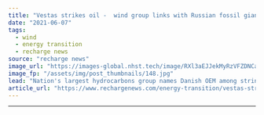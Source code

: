 ```yaml
---
title: "Vestas strikes oil -  wind group links with Russian fossil giant Rosneft"
date: "2021-06-07"
tags: 
  - wind
  - energy transition
  - recharge news
source: "recharge news"
image_url: "https://images-global.nhst.tech/image/RXl3aEJJekMyRzVFZDNCaXp4cGNNaVJiVUhOK2QyNXozQ3JQczhSUk14RT0=/nhst/binary/2bc731f20c8ee46468005bb4390225b9"
image_fp: "/assets/img/post_thumbnails/148.jpg"
lead: "Nation's largest hydrocarbons group names Danish OEM among string of new partnerships"
article_url: "https://www.rechargenews.com/energy-transition/vestas-strikes-oil-wind-group-links-with-russian-fossil-giant-rosneft/2-1-1021212"
---
```


---

